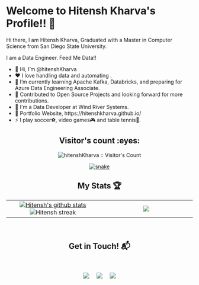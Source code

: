 # Welcome to Hitensh Kharva's Profile!! 👋

<p> Hi there, I am Hitensh Kharva, Graduated with a Master in Computer Science from San Diego State University. </p>
<p>I am a Data Engineer. Feed Me Data!!</p>

<ul>
  <li>👋 Hi, I’m @hitenshKharva</li>
  <li>❤️ I love handling data and automating .</li>
  <li>🌱 I’m currently learning Apache Kafka, Databricks, and preparing for Azure Data Engineering Associate.</li>
  <li>👯 Contributed to Open Source Projects and looking forward for more contributions.</li>
  <li>💼 I'm a Data Developer at Wind River Systems.</li>
  <li>🧐 Portfolio Website, https://hitenshkharva.github.io/</li>
  <li>⚡ I play soccer⚽, video games🎮 and table tennis🏓.</li>
</ul>

<h2 align="center">Visitor's count :eyes:</h2>

<p align="center"><img src="https://profile-counter.glitch.me/{hitenshKharva}/count.svg" alt="hitenshKharva :: Visitor's Count" /></p>

<div align="center">
  <a href="https://hitenshkharva.github.io/">
  <img  src="https://github.com/hitenshKharva/hitenshKharva/blob/main/resources/img/grid-snake.svg"
       alt="snake" /></a>
</div>
<p align="center">
  <h2 align="center">My Stats 🏆</h2>

  <!--- stats (start) -->
<table align="center">
<tr border="none">
<td width="50%" align="center">
  
<a href="https://github.com/hitenshKharva/github-readme-stats">
  <img align="center" src="https://github-readme-stats.anuraghazra1.vercel.app/api?username=hitenshKharva&show_icons=true&include_all_commits=true&theme=onedark" alt="Hitensh's github stats" />
</a>  
  <img  title="🔥 Get streak stats for your profile at git.io/streak-stats" alt="Hitensh streak" src="https://github-readme-streak-stats.herokuapp.com/?user=hitenshKharva&theme=dark&hide_border=false" /> 
</td>

<td width="50%" align="center">

  <img  align="center"  src="https://github-readme-stats.anuraghazra1.vercel.app/api/top-langs/?username=hitenshKharva&theme=dark&hide_border=false&no-bg=true&no-frame=true&langs_count=10"/>
  
  </td>
</tr>
</table>

<Br>
<h2 align="center">Get in Touch! 📬</h2>
<Br>
<p align="center">
<a href="https://www.linkedin.com/in/hitensh-kharva" target="blank"><img align="center" src="https://img.shields.io/badge/Hitensh Kharva-0077B5?style=for-the-badge&logo=linkedin&logoColor=white" /></a> &nbsp;&nbsp;&nbsp;  <a href="mailto:hkharva3283@gmail.com" target="blank"><img align="center" src="https://img.shields.io/badge/hkharva3283@gmail.com-D14836?style=for-the-badge&logo=gmail&logoColor=white" /></a>    &nbsp;&nbsp;&nbsp;       <a href="https://www.github.com/hitenshKharva" target="blank"><img align="center" src="https://img.shields.io/badge/hitenshKharva-100000?style=for-the-badge&logo=github&logoColor=white" /></a>
</p>
<!--
**hitenshKharva/hitenshKharva** is a ✨ _special_ ✨ repository because its `README.md` (this file) appears on your GitHub profile.

Here are some ideas to get you started:

- 🔭 I’m currently working on ...
- 🌱 I’m currently learning ...
- 👯 I’m looking to collaborate on ...
- 🤔 I’m looking for help with ...
- 💬 Ask me about ...
- 📫 How to reach me: ...
- 😄 Pronouns: ...
- ⚡ Fun fact: ...
-->

